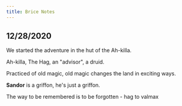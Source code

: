 ```yaml
---
title: Brice Notes
---
```


## 12/28/2020

We started the adventure in the hut of the Ah-killa.

Ah-killa, The Hag, an "advisor", a druid.

Practiced of old magic, old magic changes the land in exciting ways.

**Sandor** is a griffon, he's just a griffon.

The way to be remembered is to be forgotten - hag to valmax

